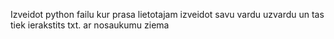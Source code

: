 
 Izveidot python failu kur prasa lietotajam izveidot savu vardu uzvardu un tas tiek ierakstits txt. ar nosaukumu ziema
 
